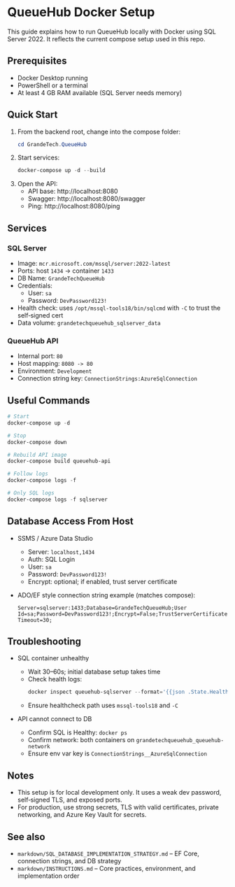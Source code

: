 # QueueHub Docker Setup

This guide explains how to run QueueHub locally with Docker using SQL Server 2022. It reflects the current compose setup used in this repo.

## Prerequisites

- Docker Desktop running
- PowerShell or a terminal
- At least 4 GB RAM available (SQL Server needs memory)

## Quick Start

1. From the backend root, change into the compose folder:
   ```powershell
   cd GrandeTech.QueueHub
   ```
2. Start services:
   ```powershell
   docker-compose up -d --build
   ```
3. Open the API:
   - API base: http://localhost:8080
   - Swagger: http://localhost:8080/swagger
   - Ping: http://localhost:8080/ping

## Services

### SQL Server
- Image: `mcr.microsoft.com/mssql/server:2022-latest`
- Ports: host `1434` → container `1433`
- DB Name: `GrandeTechQueueHub`
- Credentials:
  - User: `sa`
  - Password: `DevPassword123!`
- Health check: uses `/opt/mssql-tools18/bin/sqlcmd` with `-C` to trust the self‑signed cert
- Data volume: `grandetechqueuehub_sqlserver_data`

### QueueHub API
- Internal port: `80`
- Host mapping: `8080 -> 80`
- Environment: `Development`
- Connection string key: `ConnectionStrings:AzureSqlConnection`

## Useful Commands

```powershell
# Start
docker-compose up -d

# Stop
docker-compose down

# Rebuild API image
docker-compose build queuehub-api

# Follow logs
docker-compose logs -f

# Only SQL logs
docker-compose logs -f sqlserver
```

## Database Access From Host

- SSMS / Azure Data Studio
  - Server: `localhost,1434`
  - Auth: SQL Login
  - User: `sa`
  - Password: `DevPassword123!`
  - Encrypt: optional; if enabled, trust server certificate

- ADO/EF style connection string example (matches compose):
  ```text
  Server=sqlserver:1433;Database=GrandeTechQueueHub;User Id=sa;Password=DevPassword123!;Encrypt=False;TrustServerCertificate=True;MultipleActiveResultSets=true;Connection Timeout=30;
  ```

## Troubleshooting

- SQL container unhealthy
  - Wait 30–60s; initial database setup takes time
  - Check health logs:
    ```powershell
    docker inspect queuehub-sqlserver --format='{{json .State.Health}}'
    ```
  - Ensure healthcheck path uses `mssql-tools18` and `-C`

- API cannot connect to DB
  - Confirm SQL is Healthy: `docker ps`
  - Confirm network: both containers on `grandetechqueuehub_queuehub-network`
  - Ensure env var key is `ConnectionStrings__AzureSqlConnection`

## Notes

- This setup is for local development only. It uses a weak dev password, self‑signed TLS, and exposed ports.
- For production, use strong secrets, TLS with valid certificates, private networking, and Azure Key Vault for secrets. 

## See also

- `markdown/SQL_DATABASE_IMPLEMENTATION_STRATEGY.md` – EF Core, connection strings, and DB strategy
- `markdown/INSTRUCTIONS.md` – Core practices, environment, and implementation order 
